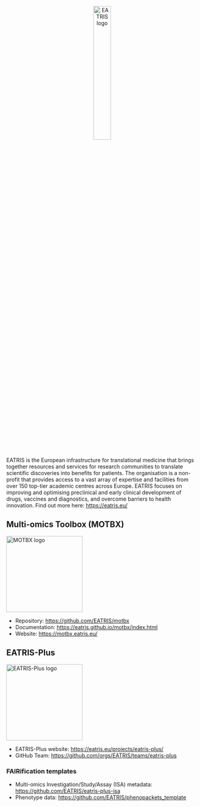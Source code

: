 <p align="center">
  <img src="https://github.com/EATRIS/.github/assets/1405356/06fb628b-13b9-4a9b-aef3-a4987d989bf6" alt="EATRIS logo" width="30%" height="auto">
</p>

EATRIS is the European infrastructure for translational medicine that brings together resources and services for research communities to translate scientific discoveries into benefits for patients. The organisation is a non-profit that provides access to a vast array of expertise and facilities from over 150 top-tier academic centres across Europe. EATRIS focuses on improving and optimising preclinical and early clinical development of drugs, vaccines and diagnostics, and overcome barriers to health innovation. Find out more here: https://eatris.eu/ 

## Multi-omics Toolbox (MOTBX)

[<img src="https://github.com/EATRIS/motbx/assets/1405356/8c3418b2-d67e-43d4-b204-3e086dbb9822" alt="MOTBX logo" width="200"/>](https://motbx.eatris.eu/)

* Repository: https://github.com/EATRIS/motbx
* Documentation: https://eatris.github.io/motbx/index.html
* Website: https://motbx.eatris.eu/

## EATRIS-Plus

[<img src="https://github.com/EATRIS/.github-private/assets/1405356/c655e13f-a11f-4205-8b27-8ff1a5c23b9b" alt="EATRIS-Plus logo" width="200"/>](https://motbx.eatris.eu/)

* EATRIS-Plus website: https://eatris.eu/projects/eatris-plus/
* GitHub Team: https://github.com/orgs/EATRIS/teams/eatris-plus

### FAIRification templates
* Multi-omics Investigation/Study/Assay (ISA) metadata: https://github.com/EATRIS/eatris-plus-isa
* Phenotype data: https://github.com/EATRIS/phenopackets_template

